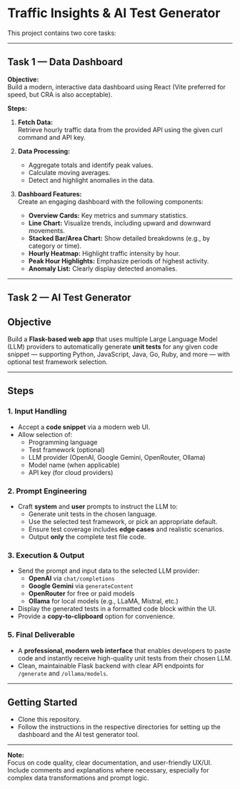 # Traffic Insights & AI Test Generator

This project contains two core tasks:

---

## Task 1 — Data Dashboard

**Objective:**  
Build a modern, interactive data dashboard using React (Vite preferred for speed, but CRA is also acceptable).

**Steps:**
1. **Fetch Data:**  
   Retrieve hourly traffic data from the provided API using the given curl command and API key.

2. **Data Processing:**  
   - Aggregate totals and identify peak values.
   - Calculate moving averages.
   - Detect and highlight anomalies in the data.

3. **Dashboard Features:**  
   Create an engaging dashboard with the following components:
   - **Overview Cards:** Key metrics and summary statistics.
   - **Line Chart:** Visualize trends, including upward and downward movements.
   - **Stacked Bar/Area Chart:** Show detailed breakdowns (e.g., by category or time).
   - **Hourly Heatmap:** Highlight traffic intensity by hour.
   - **Peak Hour Highlights:** Emphasize periods of highest activity.
   - **Anomaly List:** Clearly display detected anomalies.

---

## Task 2 — AI Test Generator

## Objective
Build a **Flask-based web app** that uses multiple Large Language Model (LLM) providers to automatically generate **unit tests** for any given code snippet — supporting Python, JavaScript, Java, Go, Ruby, and more — with optional test framework selection.

---

##  Steps

### 1. Input Handling
- Accept a **code snippet** via a modern web UI.
- Allow selection of:
  - Programming language
  - Test framework (optional)
  - LLM provider (OpenAI, Google Gemini, OpenRouter, Ollama)
  - Model name (when applicable)
  - API key (for cloud providers)

### 2.  Prompt Engineering
- Craft **system** and **user** prompts to instruct the LLM to:
  - Generate unit tests in the chosen language.
  - Use the selected test framework, or pick an appropriate default.
  - Ensure test coverage includes **edge cases** and realistic scenarios.
  - Output **only** the complete test file code.

### 3.  Execution & Output
- Send the prompt and input data to the selected LLM provider:
  - **OpenAI** via `chat/completions`
  - **Google Gemini** via `generateContent`
  - **OpenRouter** for free or paid models
  - **Ollama** for local models (e.g., LLaMA, Mistral, etc.)
- Display the generated tests in a formatted code block within the UI.
- Provide a **copy-to-clipboard** option for convenience.


### 5.  Final Deliverable
- A **professional, modern web interface** that enables developers to paste code and instantly receive high-quality unit tests from their chosen LLM.
- Clean, maintainable Flask backend with clear API endpoints for `/generate` and `/ollama/models`.
  
---

## Getting Started

- Clone this repository.
- Follow the instructions in the respective directories for setting up the dashboard and the AI test generator tool.

---

**Note:**  
Focus on code quality, clear documentation, and user-friendly UX/UI.  
Include comments and explanations where necessary, especially for complex data transformations and prompt logic.
